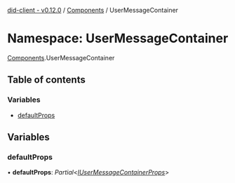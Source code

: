 [did-client - v0.12.0](../README.md) / [Components](components.md) / UserMessageContainer

# Namespace: UserMessageContainer

[Components](components.md).UserMessageContainer

## Table of contents

### Variables

- [defaultProps](components.usermessagecontainer.md#defaultprops)

## Variables

### defaultProps

• **defaultProps**: *Partial*<[*IUserMessageContainerProps*](../interfaces/components.iusermessagecontainerprops.md)\>
